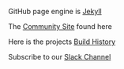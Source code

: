 GitHub page engine is [Jekyll](http://jekyllrb.com)


The [Community Site](http://live-openanthem.pantheonsite.io/) found here

Here is the projects [Build History](http://crucible.previewmy.net:8085/browse/DP-HEL/history)

Subscribe to our [Slack Channel](https://anthemopensource.slack.com/)
